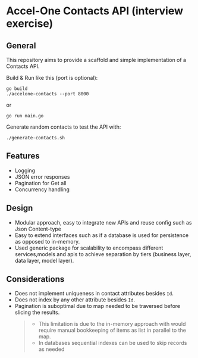 # Accel-One Contacts API (interview exercise)

## General

This repository aims to provide a scaffold and simple implementation of a Contacts API.

Build & Run like this (port is optional):
```shell
go build
./accelone-contacts --port 8000
```
or
```shell
go run main.go
```

Generate random contacts to test the API with:
```shell
./generate-contacts.sh
```

## Features

- Logging
- JSON error responses
- Pagination for Get all
- Concurrency handling

## Design

- Modular approach, easy to integrate new APIs and reuse config such as Json Content-type
- Easy to extend interfaces such as if a database is used for persistence as opposed to in-memory.
- Used generic package for scalability to encompass different services,models and apis to achieve separation by tiers (business layer, data layer, model layer).

## Considerations

- Does not implement uniqueness in contact attributes besides `Id`.
- Does not index by any other attribute besides `Id`.
- Pagination is suboptimal due to map needed to be traversed before slicing the results.
  > - This limitation is due to the in-memory approach with would require manual bookkeeping of items as list in parallel to the map.
  > - In databases sequential indexes can be used to skip records as needed